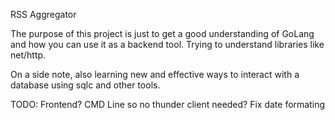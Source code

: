 RSS Aggregator

The purpose of this project is just to get a good understanding of GoLang and how you can use it as a backend tool.
Trying to understand libraries like net/http.

On a side note, also learning new and effective ways to interact with a database using sqlc and other tools.

TODO:
Frontend?
CMD Line so no thunder client needed?
Fix date formating
